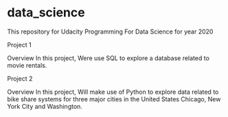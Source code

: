 # data_science

This repository for Udacity Programming For Data Science for year 2020

Project 1

Overview
In this project, Were use SQL to explore a database related to movie rentals. 


Project 2

Overview
In this project, Will make use of Python to explore data related to bike share systems for three major cities in the United States Chicago, New York City and Washington.